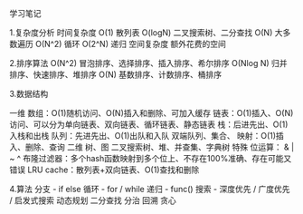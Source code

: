学习笔记

1.复杂度分析
时间复杂度
  O(1) 散列表
  O(logN) 二叉搜索树、二分查找 
  O(N) 大多数遍历
  O(N^2) 循环
  O(2^N) 递归
空间复杂度
  额外花费的空间
  
2.排序算法
O(N^2) 冒泡排序、选择排序、插入排序、希尔排序
O(Nlog N) 归并排序、快速排序、堆排序
O(N) 基数排序、计数排序、桶排序

3.数据结构

一维
  数组：O(1)随机访问、O(N)插入和删除、可加入缓存
  链表：O(1)插入、O(N)访问、可以分为单向链表、双向链表、循环链表、静态链表
  栈：后进先出、O(1)入栈和出栈
  队列：先进先出、O(1)出队和入队
  双端队列、集合、
  映射：O(1)插入、删除、查询
二维
  树、图
  二叉搜索树、堆、并查集、字典树
特殊
  位运算： &  |   ~  ^
  布隆过滤器：多个hash函数映射到多个位上、不存在100%准确、存在可能又错误
  LRU cache：散列表+双向链表、O(1)查找和删除
  

4.算法
分支 - if else
循环 - for / while
递归 - func()
搜索 - 深度优先 / 广度优先 / 启发式搜索
动态规划
二分查找
分治
回溯
贪心
